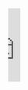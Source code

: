 <h1><iframe src="https://giphy.com/embed/LOnt6uqjD9OexmQJRB" width="25" frameBorder="0" class="giphy-embed">Hey, good to see you!</h1>

[![Michael's GitHub stats](https://github-readme-stats.vercel.app/api?username=michaeltraps&hide=stars&count_private=true&show_icons=true&theme=radical)](https://github.com/anuraghazra/github-readme-stats)

<!--
**michaeltraps/michaeltraps** is a ✨ _special_ ✨ repository because its `README.md` (this file) appears on your GitHub profile.

Here are some ideas to get you started:

- 🔭 I’m currently working on ...
- 🌱 I’m currently learning ...
- 👯 I’m looking to collaborate on ...
- 🤔 I’m looking for help with ...
- 💬 Ask me about ...
- 📫 How to reach me: ...
- 😄 Pronouns: ...
- ⚡ Fun fact: ...
-->
